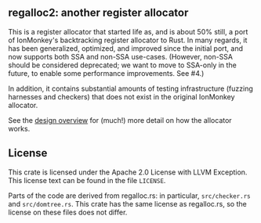 ## regalloc2: another register allocator

This is a register allocator that started life as, and is about 50%
still, a port of IonMonkey's backtracking register allocator to
Rust. In many regards, it has been generalized, optimized, and
improved since the initial port, and now supports both SSA and non-SSA
use-cases. (However, non-SSA should be considered deprecated; we want to
move to SSA-only in the future, to enable some performance improvements.
See #4.)

In addition, it contains substantial amounts of testing infrastructure
(fuzzing harnesses and checkers) that does not exist in the original
IonMonkey allocator.

See the [design overview](doc/DESIGN.md) for (much!) more detail on
how the allocator works.

## License

This crate is licensed under the Apache 2.0 License with LLVM
Exception. This license text can be found in the file `LICENSE`.

Parts of the code are derived from regalloc.rs: in particular,
`src/checker.rs` and `src/domtree.rs`. This crate has the same license
as regalloc.rs, so the license on these files does not differ.
